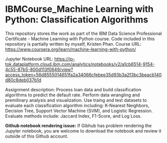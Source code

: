 # IBMCourse_Machine Learning with Python: Classification Algorithms
This repository stores the work as part of the IBM Data Science Professional Certificate - Machine Learning with Python course. Code included in this repository is partially written by myself, Kristen Phan. Course URL: https://www.coursera.org/learn/machine-learning-with-python/

Jupyter Notebook URL: https://jp-tok.dataplatform.cloud.ibm.com/analytics/notebooks/v2/a1cb6514-9154-4c55-87b5-800d113f0649/view?access_token=56d8555014651fa2a34066cfebee35d93b3a2f3bc3beacb140d80c8deb037b1d

Assignment description: Process loan data and build classification algorithms to predict the default rate. Perform data wrangling and premilinary analysis and visualization. Use traing and test datasets to evaluate each classification algorithm including: K-Nearest Neighbors, Decision Tree, Support Vector Machine (SVM), and Logistic Regression. Evaluate methods include: Jaccard Index, F1-Score, and Log Loss.  


__Github notebook rendering issue:__ If Gibhub has problem rendering the Jupyter notebook, you are welcome to download the notebook and review it outside of this Github account.
